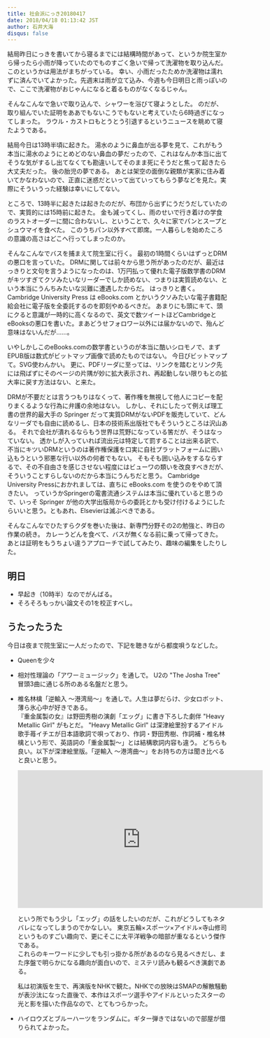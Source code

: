 ```yaml
---
title: 社会派にっき20180417
date: 2018/04/18 01:13:42 JST
author: 石井大海
disqus: false
---
```


結局昨日にっきを書いてから寝るまでには結構時間があって、というか院生室から帰ったら小雨が降っていたのでものすごく急いで帰って洗濯物を取り込んだ。このというかは用法がまちがっている。
幸い、小雨だったためか洗濯物は濡れずに済んでいてよかった。先週末は雨が立て込み、今週も今日明日と雨っぽいので、ここで洗濯物がおじゃんになると着るものがなくなるじゃん。

そんなこんなで急いで取り込んで、シャワーを浴びて寝ようとした。
のだが、取り組んでいた証明をああでもないこうでもないと考えていたら6時過ぎになってしまった。
ラウル・カストロもとうとう引退するというニュースを眺めて寝たようである。

結局今日は13時半頃に起きた。
湯水のように鼻血が出る夢を見て、これがもう本当に湯水のようにとめどのない鼻血の夢だったので、これはなんか本当に出てそうな気がするし出てなくても勘違いしてそのまま死にそうだと焦って起きたら大丈夫だった。
後の胎児の夢である。
あとは架空の面倒な親類が実家に住み着いてかなわないので、正直に迷惑だといって出ていってもらう夢などを見た。実際にそういうった経験は幸いにしてない。

ところで、13時半に起きたは起きたのだが、布団から出ずにうだうだしていたので、実質的には15時前に起きた。
金も減ってくし、雨のせいで行き着けの学食のラストオーダーに間に合わないし、ということで、久々に家でパンとスープとシュウマイを食べた。
このうちパン以外すべて即席。一人暮らしを始めたころの意識の高さはどこへ行ってしまったのか。

そんなこんなでバスを捕まえて院生室に行く。
最初の1時間くらいはずっとDRMの悪口を言っていた。
DRMに関しては前々から思う所があったのだが、最近はっきりと文句を言うようになったのは、1万円払って優れた電子版数学書のDRMがキツすぎてクソみたいなリーダーでしか読めない、つまりは実質読めない、という本当にうんちみたいな災難に遭遇したからだ。
はっきりと書く。Cambridge University Press は eBooks.com とかいうクソみたいな電子書籍配給会社に電子版を全委託するのを即刻やめるべきだ。
あまりにも頭にキて、頭にクると意識が一時的に高くなるので、英文で数ツイートほどCambridgeとeBooksの悪口を書いた。まあどうせフォロワー以外には届かないので、殆んど意味はないんだが……。

いやしかしこのeBooks.comの数学書というのが本当に酷いシロモノで、まずEPUB版は数式がビットマップ画像で読めたものではない。
今日びビットマップて。SVG使わんかい。
更に、PDFリーダに至っては、リンクを踏むとリンク先には飛ばずにそのページの片隅が妙に拡大表示され、再起動しない限りもとの拡大率に戻す方法はない、と来た。

DRMが不要だとは言うつもりはなくって、著作権を無視して他人にコピーを配りまくるような行為に弁護の余地はない。
しかし、それにしたって例えば理工書の世界的最大手の Springer だって実質DRMがないPDFを販売していて、どんなリーダでも自由に読めるし、日本の技術系出版社でもそういうところは沢山ある。
それで会社が潰れるならもう世界は荒野になっている筈だが、そうはなっていない。
透かしが入っていれば流出元は特定して罰することは出来る訳で、不当にキツいDRMというのは著作権保護を口実に自社プラットフォームに囲い込もうという邪悪な行い以外の何者でもない。
そもそも囲い込みをするならするで、その不自由さを感じさせない程度にはビューワの類いを改良すべきだが、そういうことすらしないのだから本当にうんちだと思う。
Cambridge University Pressにおかれましては、直ちに eBooks.com を使うのをやめて頂きたい。
っていうかSpringerの電書流通システムは本当に優れていると思うので、いっそ Springer が他の大学出版局からの委託とかも受け付けるようにしたらいいと思う。ともあれ、Elsevierは滅ぶべきである。

そんなこんなでひたすらクダを巻いた後は、新専門分野その2の勉強と、昨日の作業の続き。
カレーうどんを食べて、バスが無くなる前に乗って帰ってきた。
あとは証明をもうちょい違うアプローチで試してみたり、趣味の編集をしたりした。

## 明日
* 早起き（10時半）なのでがんばる。
* そろそろもっかい論文その1を校正すべし。

## うたったうた
今日は夜まで院生室に一人だったので、下記を聴きながら都度唄うなどした。

* Queenを少々
* 相対性理論の「アワーミュージック」を通しで。
  U2の "The Josha Tree" 冒頭3曲に通じる所のある名盤だと思う。
* 椎名林檎「逆輸入 〜港湾局〜」を通しで。人生は夢だらけ、少女ロボット、薄ら氷心中が好きである。  
  『重金属製の女』は野田秀樹の演劇「エッグ」に書き下ろした劇伴 "Heavy Metallic Girl" がもとだ。
  "Heavy Metallic Girl" は深津絵里扮するアイドル歌手苺イチエが日本語歌詞で唄っており、作詞・野田秀樹、作詞補・椎名林檎という形で、英語詞の「重金属製〜」とは結構歌詞内容も違う。
  どちらも良い。以下が深津絵里版。「逆輸入 〜港湾曲〜」をお持ちの方は聞き比べると良いと思う。

  <iframe width="560" height="315" src="https://www.youtube.com/embed/GM1MRdGirRA" frameborder="0" allow="autoplay; encrypted-media" allowfullscreen></iframe>
  

  という所でもう少し「エッグ」の話をしたいのだが、これがどうしてもネタバレになってしまうのでかなしい。
  東京五輪×スポーツ×アイドル×寺山修司というものすごい趣向で、更にそこに太平洋戦争の暗部が重なるという傑作である。  
  これらのキーワードに少しでも引っ掛かる所があるのなら見るべきだし、また序盤で明らかになる趣向が面白いので、ミステリ読みも観るべき演劇である。

  私は初演版を生で、再演版をNHKで観た。NHKでの放映はSMAPの解散騒動が表沙汰になった直後で、本作はスポーツ選手やアイドルといったスターの光と影を描いた作品なので、とてもつらかった。
* ハイロウズとブルーハーツをランダムに。ギター弾きではないので部屋が借りられてよかった。
